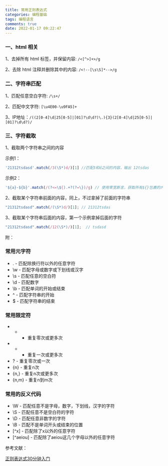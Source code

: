 ```yaml
---
title: 常用正则表达式
categories: 编程基础
tags: 编程语言
comments: true
date: 2022-01-17 09:22:47
---
```


### 一、html 相关

1、去掉所有 html 标签，并保留内容: `/<[^>]+>/g`

2、去除 html 注释并删除其中的内容: `/<!--[\s\S]*-->/g`

### 二、字符串匹配

1、匹配任意空白字符: `/\s+/`

2、匹配中文字符: `[\u4E00-\u9FA5]+`

3、IP地址：`/((2[0-4]\d|25[0-5]|[01]?\d\d?)\.){3}(2[0-4]\d|25[0-5]|[01]?\d\d?)/`

### 三、字符截取

1、截取两个字符串之间的内容

示例1：

```js
'21312tsdasd'.match(/3(\S*)d/)[1] //匹配3和d之间的内容，输出 12tsdas
```

示例2：

```js
'${a}-${b}'.match(/(?<=\${).+?(?=\})/g) // 使用零宽断言，获取所有${}包裹的内容，输出['a','b']
```

2、截取某个字符串前面的内容，同上，不过拿掉了前面的字符串
 
```js
"21312tsdasd".match(/(\S*)d/)[1]; // 21312tsdas
```
 
3、截取某个字符串后面的内容，第一个示例拿掉后面的字符

```js
"21312tsdasd".match(/12(\S*)/)[1];  // tsdasd
```

附：

### 常用元字符

- . - 匹配除换行符以外的任意字符
- \w - 匹配字母或数字或下划线或汉字
- \s - 匹配任意的空白符
- \d - 匹配数字
- \b - 匹配单词的开始或结束
- ^ - 匹配字符串的开始
- $ - 匹配字符串的结束

### 常用限定符

- * - 重复零次或更多次
- + - 重复一次或更多次
- ? - 重复零次或一次
- {n} - 重复n次
- {n,} - 重复n次或更多次
- {n,m} - 重复n到m次


### 常用的反义代码

- \W - 匹配任意不是字母，数字，下划线，汉字的字符
- \S - 匹配任意不是空白符的字符
- \D - 匹配任意非数字的字符
- \B - 匹配不是单词开头或结束的位置
- [^x] - 匹配除了x以外的任意字符
- [^aeiou] - 匹配除了aeiou这几个字母以外的任意字符

参考文献：

[正则表达式30分钟入门](https://deerchao.cn/tutorials/regex/regex.htm)
